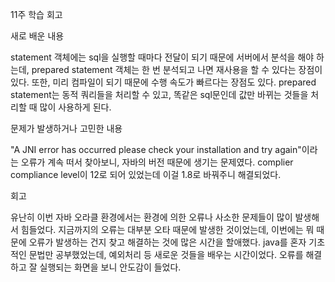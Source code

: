 11주 학습 회고

새로 배운 내용

statement 객체에는 sql을 실행할 때마다 전달이 되기 때문에 서버에서 분석을 해야 하는데, prepared statement 객체는
한 번 분석되고 나면 재사용을 할 수 있다는 장점이 있다. 또한, 미리 컴파일이 되기 때문에 수행 속도가 빠르다는
장점도 있다. prepared statement는 동적 쿼리들을 처리할 수 있고, 똑같은 sql문인데 값만 바뀌는 것들을 처리할 때
많이 사용하게 된다. 

문제가 발생하거나 고민한 내용

"A JNI error has occurred please check your installation and try again"이라는 오류가 계속 떠서 찾아보니,
자바의 버전 때문에 생기는 문제였다. complier compliance level이 12로 되어 있었는데 이걸 1.8로 바꿔주니 해결되었다.

회고

유난히 이번 자바 오라클 환경에서는 환경에 의한 오류나 사소한 문제들이 많이 발생해서 힘들었다.
지금까지의 오류는 대부분 오타 때문에 발생한 것이었는데, 이번에는 뭐 때문에 오류가 발생하는 건지 찾고 해결하는 것에
많은 시간을 할애했다. java를 혼자 기초적인 문법만 공부했었는데, 예외처리 등 새로운 것들을 배우는 시간이었다.
오류를 해결하고 잘 실행되는 화면을 보니 안도감이 들었다.
